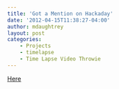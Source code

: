 ```yaml
---
title: 'Got a Mention on Hackaday'
date: '2012-04-15T11:38:27-04:00'
author: mdaughtrey
layout: post
categories:
    - Projects
    - timelapse
    - Time Lapse Video Throwie
---
```


[Here](http://hackaday.com/2012/04/12/autonomous-time-lapse-with-a-video-camera-throwie/)
